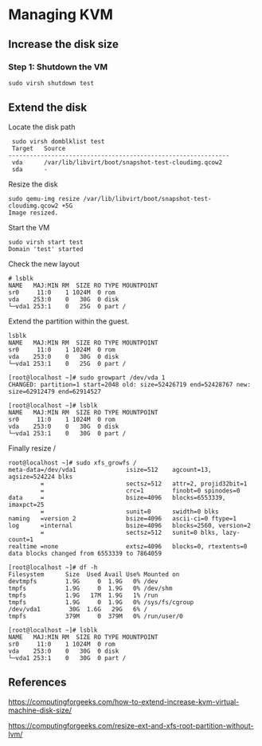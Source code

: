 # Managing KVM

## Increase the disk size

### Step 1: Shutdown the VM

```
sudo virsh shutdown test
```

## Extend the disk

Locate the disk path

```
 sudo virsh domblklist test
 Target   Source
--------------------------------------------------------------
 vda      /var/lib/libvirt/boot/snapshot-test-cloudimg.qcow2
 sda      -
```

Resize the disk

```
sudo qemu-img resize /var/lib/libvirt/boot/snapshot-test-cloudimg.qcow2 +5G
Image resized.
```

Start the VM

```
sudo virsh start test
Domain 'test' started
```

Check the new layout

```
# lsblk
NAME   MAJ:MIN RM  SIZE RO TYPE MOUNTPOINT
sr0     11:0    1 1024M  0 rom  
vda    253:0    0   30G  0 disk 
└─vda1 253:1    0   25G  0 part /
```

Extend the partition within the guest.

```
lsblk
NAME   MAJ:MIN RM  SIZE RO TYPE MOUNTPOINT
sr0     11:0    1 1024M  0 rom  
vda    253:0    0   30G  0 disk 
└─vda1 253:1    0   25G  0 part /

[root@localhost ~]# sudo growpart /dev/vda 1
CHANGED: partition=1 start=2048 old: size=52426719 end=52428767 new: size=62912479 end=62914527

[root@localhost ~]# lsblk
NAME   MAJ:MIN RM  SIZE RO TYPE MOUNTPOINT
sr0     11:0    1 1024M  0 rom  
vda    253:0    0   30G  0 disk 
└─vda1 253:1    0   30G  0 part /
```

Finally resize /

```
root@localhost ~]# sudo xfs_growfs /
meta-data=/dev/vda1              isize=512    agcount=13, agsize=524224 blks
         =                       sectsz=512   attr=2, projid32bit=1
         =                       crc=1        finobt=0 spinodes=0
data     =                       bsize=4096   blocks=6553339, imaxpct=25
         =                       sunit=0      swidth=0 blks
naming   =version 2              bsize=4096   ascii-ci=0 ftype=1
log      =internal               bsize=4096   blocks=2560, version=2
         =                       sectsz=512   sunit=0 blks, lazy-count=1
realtime =none                   extsz=4096   blocks=0, rtextents=0
data blocks changed from 6553339 to 7864059

[root@localhost ~]# df -h
Filesystem      Size  Used Avail Use% Mounted on
devtmpfs        1.9G     0  1.9G   0% /dev
tmpfs           1.9G     0  1.9G   0% /dev/shm
tmpfs           1.9G   17M  1.9G   1% /run
tmpfs           1.9G     0  1.9G   0% /sys/fs/cgroup
/dev/vda1        30G  1.6G   29G   6% /
tmpfs           379M     0  379M   0% /run/user/0

[root@localhost ~]# lsblk
NAME   MAJ:MIN RM  SIZE RO TYPE MOUNTPOINT
sr0     11:0    1 1024M  0 rom  
vda    253:0    0   30G  0 disk 
└─vda1 253:1    0   30G  0 part /
```

## References

https://computingforgeeks.com/how-to-extend-increase-kvm-virtual-machine-disk-size/

https://computingforgeeks.com/resize-ext-and-xfs-root-partition-without-lvm/